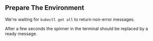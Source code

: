## Prepare The Environment

We're waiting for `kubectl get all` to return non-error messages.

After a few seconds the spinner in the terminal should be replaced by a ready
message.


